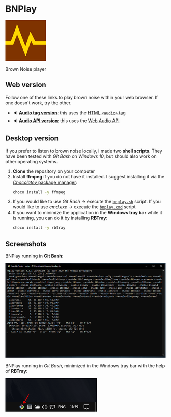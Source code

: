 # BNPlay

![icon](icon-128.png)

Brown Noise player

## Web version

Follow one of these links to play brown noise within your web browser. If one doesn't work, try the other.

- :speaker: [**Audio tag version**](https://dmotte.github.io/bnplay/bnplay-audio-tag.html): this uses the [HTML `<audio>` tag](https://www.w3schools.com/tags/tag_audio.asp)
- :speaker: [**Audio API version**](https://dmotte.github.io/bnplay/bnplay-audio-api.html): this uses the [Web Audio API](https://developer.mozilla.org/en-US/docs/Web/API/Web_Audio_API)

## Desktop version

If you prefer to listen to brown noise locally, i made two **shell scripts**. They have been tested with _Git Bash_ on _Windows 10_, but should also work on other operating systems.

1. **Clone** the repository on your computer
2. Install **ffmpeg** if you do not have it installed. I suggest installing it via the [_Chocolatey_ package manager](https://chocolatey.org/install):
   ```cmd
   choco install -y ffmpeg
   ```
3. If you would like to use _Git Bash_ &rarr; execute the [`bnplay.sh`](bnplay.sh) script. If you would like to use _cmd.exe_ &rarr; execute the [`bnplay.cmd`](bnplay.cmd) script
4. If you want to minimize the application in the **Windows tray bar** while it is running, you can do it by installing **RBTray**:
   ```cmd
   choco install -y rbtray
   ```

## Screenshots

BNPlay running in **Git Bash**:

![BNPlay running in Git Bash](screenshots/bnplay-gitbash.png)

BNPlay running in _Git Bash_, minimized in the Windows tray bar with the help of **RBTray**:

![BNPlay minimized in tray bar](screenshots/bnplay-traybar.png)
